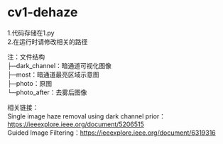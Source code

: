 # cv1-dehaze
1.代码存储在1.py\
2.在运行时请修改相关的路径

注：文件结构\
├─dark_channel：暗通道可视化图像\
├─most：暗通道最亮区域示意图\
├─photo：原图\
└─photo_after：去雾后图像

相关链接：\
Single image haze removal using dark channel prior：https://ieeexplore.ieee.org/document/5206515  \
Guided Image Filtering：https://ieeexplore.ieee.org/document/6319316

